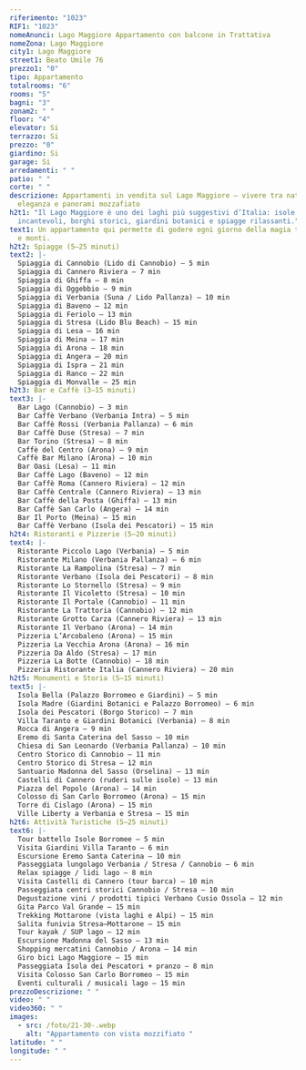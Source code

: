 ```yaml
---
riferimento: "1023"
RIF1: "1023"
nomeAnunci: Lago Maggiore Appartamento con balcone in Trattativa
nomeZona: Lago Maggiore
city1: Lago Maggiore
street1: Beato Umile 76
prezzo1: "0"
tipo: Appartamento
totalrooms: "6"
rooms: "5"
bagni: "3"
zonam2: " "
floor: "4"
elevator: Si
terrazzo: Si
prezzo: "0"
giardino: Si
garage: Si
arredamenti: " "
patio: " "
corte: " "
descrizione: Appartamenti in vendita sul Lago Maggiore – vivere tra natura,
  eleganza e panorami mozzafiato
h2t1: "Il Lago Maggiore è uno dei laghi più suggestivi d’Italia: isole
  incantevoli, borghi storici, giardini botanici e spiagge rilassanti."
text1: Un appartamento qui permette di godere ogni giorno della magia tra acqua
  e monti.
h2t2: Spiagge (5–25 minuti)
text2: |-
  Spiaggia di Cannobio (Lido di Cannobio) – 5 min
  Spiaggia di Cannero Riviera – 7 min
  Spiaggia di Ghiffa – 8 min
  Spiaggia di Oggebbio – 9 min
  Spiaggia di Verbania (Suna / Lido Pallanza) – 10 min
  Spiaggia di Baveno – 12 min
  Spiaggia di Feriolo – 13 min
  Spiaggia di Stresa (Lido Blu Beach) – 15 min
  Spiaggia di Lesa – 16 min
  Spiaggia di Meina – 17 min
  Spiaggia di Arona – 18 min
  Spiaggia di Angera – 20 min
  Spiaggia di Ispra – 21 min
  Spiaggia di Ranco – 22 min
  Spiaggia di Monvalle – 25 min
h2t3: Bar e Caffè (3–15 minuti)
text3: |-
  Bar Lago (Cannobio) – 3 min
  Bar Caffè Verbano (Verbania Intra) – 5 min
  Bar Caffè Rossi (Verbania Pallanza) – 6 min
  Bar Caffè Duse (Stresa) – 7 min
  Bar Torino (Stresa) – 8 min
  Caffè del Centro (Arona) – 9 min
  Caffè Bar Milano (Arona) – 10 min
  Bar Oasi (Lesa) – 11 min
  Bar Caffè Lago (Baveno) – 12 min
  Bar Caffè Roma (Cannero Riviera) – 12 min
  Bar Caffè Centrale (Cannero Riviera) – 13 min
  Bar Caffè della Posta (Ghiffa) – 13 min
  Bar Caffè San Carlo (Angera) – 14 min
  Bar Il Porto (Meina) – 15 min
  Bar Caffè Verbano (Isola dei Pescatori) – 15 min
h2t4: Ristoranti e Pizzerie (5–20 minuti)
text4: |-
  Ristorante Piccolo Lago (Verbania) – 5 min
  Ristorante Milano (Verbania Pallanza) – 6 min
  Ristorante La Rampolina (Stresa) – 7 min
  Ristorante Verbano (Isola dei Pescatori) – 8 min
  Ristorante Lo Stornello (Stresa) – 9 min
  Ristorante Il Vicoletto (Stresa) – 10 min
  Ristorante Il Portale (Cannobio) – 11 min
  Ristorante La Trattoria (Cannobio) – 12 min
  Ristorante Grotto Carza (Cannero Riviera) – 13 min
  Ristorante Il Verbano (Arona) – 14 min
  Pizzeria L’Arcobaleno (Arona) – 15 min
  Pizzeria La Vecchia Arona (Arona) – 16 min
  Pizzeria Da Aldo (Stresa) – 17 min
  Pizzeria La Botte (Cannobio) – 18 min
  Pizzeria Ristorante Italia (Cannero Riviera) – 20 min
h2t5: Monumenti e Storia (5–15 minuti)
text5: |-
  Isola Bella (Palazzo Borromeo e Giardini) – 5 min
  Isola Madre (Giardini Botanici e Palazzo Borromeo) – 6 min
  Isola dei Pescatori (Borgo Storico) – 7 min
  Villa Taranto e Giardini Botanici (Verbania) – 8 min
  Rocca di Angera – 9 min
  Eremo di Santa Caterina del Sasso – 10 min
  Chiesa di San Leonardo (Verbania Pallanza) – 10 min
  Centro Storico di Cannobio – 11 min
  Centro Storico di Stresa – 12 min
  Santuario Madonna del Sasso (Orselina) – 13 min
  Castelli di Cannero (ruderi sulle isole) – 13 min
  Piazza del Popolo (Arona) – 14 min
  Colosso di San Carlo Borromeo (Arona) – 15 min
  Torre di Cislago (Arona) – 15 min
  Ville Liberty a Verbania e Stresa – 15 min
h2t6: Attività Turistiche (5–25 minuti)
text6: |-
  Tour battello Isole Borromee – 5 min
  Visita Giardini Villa Taranto – 6 min
  Escursione Eremo Santa Caterina – 10 min
  Passeggiata lungolago Verbania / Stresa / Cannobio – 6 min
  Relax spiagge / lidi lago – 8 min
  Visita Castelli di Cannero (tour barca) – 10 min
  Passeggiata centri storici Cannobio / Stresa – 10 min
  Degustazione vini / prodotti tipici Verbano Cusio Ossola – 12 min
  Gita Parco Val Grande – 15 min
  Trekking Mottarone (vista laghi e Alpi) – 15 min
  Salita funivia Stresa–Mottarone – 15 min
  Tour kayak / SUP lago – 12 min
  Escursione Madonna del Sasso – 13 min
  Shopping mercatini Cannobio / Arona – 14 min
  Giro bici Lago Maggiore – 15 min
  Passeggiata Isola dei Pescatori + pranzo – 8 min
  Visita Colosso San Carlo Borromeo – 15 min
  Eventi culturali / musicali lago – 15 min
prezzoDescrizione: " "
video: " "
video360: " "
images:
  - src: /foto/21-30-.webp
    alt: "Appartamento con vista mozzifiato "
latitude: " "
longitude: " "
---
```

